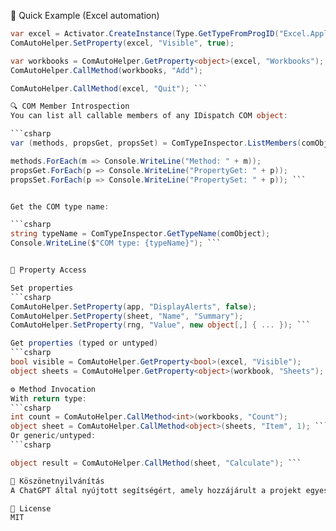 🚀 Quick Example (Excel automation)

```csharp
var excel = Activator.CreateInstance(Type.GetTypeFromProgID("Excel.Application")!);
ComAutoHelper.SetProperty(excel, "Visible", true);

var workbooks = ComAutoHelper.GetProperty<object>(excel, "Workbooks");
ComAutoHelper.CallMethod(workbooks, "Add");

ComAutoHelper.CallMethod(excel, "Quit"); ```

🔍 COM Member Introspection
You can list all callable members of any IDispatch COM object:

```csharp
var (methods, propsGet, propsSet) = ComTypeInspector.ListMembers(comObject);

methods.ForEach(m => Console.WriteLine("Method: " + m));
propsGet.ForEach(p => Console.WriteLine("PropertyGet: " + p));
propsSet.ForEach(p => Console.WriteLine("PropertySet: " + p)); ```


Get the COM type name:

```csharp
string typeName = ComTypeInspector.GetTypeName(comObject);
Console.WriteLine($"COM type: {typeName}"); ```


🧰 Property Access

Set properties
```csharp
ComAutoHelper.SetProperty(app, "DisplayAlerts", false);
ComAutoHelper.SetProperty(sheet, "Name", "Summary");
ComAutoHelper.SetProperty(rng, "Value", new object[,] { ... }); ```

Get properties (typed or untyped)
```csharp
bool visible = ComAutoHelper.GetProperty<bool>(excel, "Visible");
object sheets = ComAutoHelper.GetProperty<object>(workbook, "Sheets"); ```

⚙️ Method Invocation
With return type:
```csharp
int count = ComAutoHelper.CallMethod<int>(workbooks, "Count");
object sheet = ComAutoHelper.CallMethod<object>(sheets, "Item", 1); ```
Or generic/untyped:
```csharp

object result = ComAutoHelper.CallMethod(sheet, "Calculate"); ```

🙏 Köszönetnyilvánítás
A ChatGPT által nyújtott segítségért, amely hozzájárult a projekt egyes részeinek megvalósításához.

📄 License
MIT
